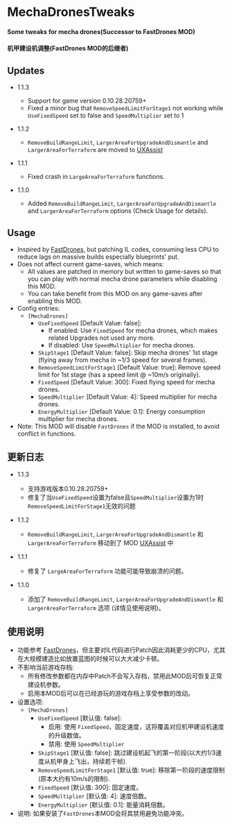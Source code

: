 # MechaDronesTweaks

#### Some tweaks for mecha drones(Successor to FastDrones MOD)
#### 机甲建设机调整(FastDrones MOD的后继者)

## Updates
* 1.1.3
  + Support for game version 0.10.28.20759+
  + Fixed a minor bug that `RemoveSpeedLimitForStage1` not working while `UseFixedSpeed` set to false and `SpeedMultiplier` set to 1

* 1.1.2
  + `RemoveBuildRangeLimit`, `LargerAreaForUpgradeAndDismantle` and `LargerAreaForTerraform` are moved to [UXAssist](https://dsp.thunderstore.io/package/soarqin/UXAssist)

* 1.1.1
  + Fixed crash in `LargeAreaForTerraform` functions.

* 1.1.0
  + Added `RemoveBuildRangeLimit`, `LargerAreaForUpgradeAndDismantle` and `LargerAreaForTerraform` options (Check Usage for details).

## Usage
* Inspired by [FastDrones](https://dsp.thunderstore.io/package/dkoppstein/FastDrones/), but patching IL codes, consuming less CPU to reduce lags on massive builds especially blueprints' put.
* Does not affect current game-saves, which means:
  * All values are patched in memory but written to game-saves so that you can play with normal mecha drone parameters while disabling this MOD.
  * You can take benefit from this MOD on any game-saves after enabling this MOD.
* Config entries:
  * `[MechaDrones]`
    * `UseFixedSpeed` [Default Value: false]:
      * If enabled: Use `FixedSpeed` for mecha drones, which makes related Upgrades not used any more.
      * If disabled: Use `SpeedMultiplier` for mecha drones.
    * `SkipStage1` [Default Value: false]: Skip mecha drones' 1st stage (flying away from mecha in ~1/3 speed for several frames).
    * `RemoveSpeedLimitForStage1` [Default Value: true]: Remove speed limit for 1st stage (has a speed limit @ ~10m/s originally).
    * `FixedSpeed` [Default Value: 300]: Fixed flying speed for mecha drones.
    * `SpeedMultiplier` [Default Value: 4]: Speed multiplier for mecha drones.
    * `EnergyMultiplier` [Default Value: 0.1]: Energy consumption multiplier for mecha drones.
* Note: This MOD will disable `FastDrones` if the MOD is installed, to avoid conflict in functions.

## 更新日志
* 1.1.3
  + 支持游戏版本0.10.28.20759+
  + 修复了当`UseFixedSpeed`设置为false且`SpeedMultiplier`设置为1时`RemoveSpeedLimitForStage1`无效的问题

* 1.1.2
  + `RemoveBuildRangeLimit`, `LargerAreaForUpgradeAndDismantle` 和 `LargerAreaForTerraform` 移动到了 MOD [UXAssist](https://dsp.thunderstore.io/package/soarqin/UXAssist) 中

* 1.1.1
  + 修复了 `LargeAreaForTerraform` 功能可能导致崩溃的问题。

* 1.1.0
  + 添加了 `RemoveBuildRangeLimit`, `LargerAreaForUpgradeAndDismantle` 和 `LargerAreaForTerraform` 选项 (详情见使用说明)。

## 使用说明
* 功能参考 [FastDrones](https://dsp.thunderstore.io/package/dkoppstein/FastDrones/)，但主要对IL代码进行Patch因此消耗更少的CPU，尤其在大规模建造比如放置蓝图的时候可以大大减少卡顿。
* 不影响当前游戏存档:
  * 所有修改参数都在内存中Patch不会写入存档，禁用此MOD后可恢复正常建设机参数。
  * 启用本MOD后可以在已经游玩的游戏存档上享受参数的改动。
* 设置选项:
  * `[MechaDrones]`
    * `UseFixedSpeed` [默认值: false]:
      * 启用: 使用 `FixedSpeed`，固定速度，这将覆盖对应机甲建设机速度的升级数值。
      * 禁用: 使用 `SpeedMultiplier`
    * `SkipStage1` [默认值: false]: 跳过建设机起飞的第一阶段(以大约1/3速度从机甲身上飞出，持续若干帧).
    * `RemoveSpeedLimitForStage1` [默认值: true]: 移除第一阶段的速度限制 (原本大约有10m/s的限制).
    * `FixedSpeed` [默认值: 300]: 固定速度。
    * `SpeedMultiplier` [默认值: 4]: 速度倍数。
    * `EnergyMultiplier` [默认值: 0.1]: 能量消耗倍数。
* 说明: 如果安装了`FastDrones`本MOD会将其禁用避免功能冲突。
